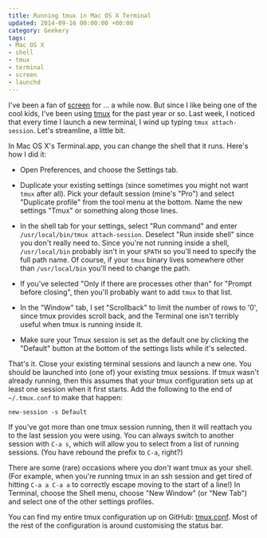 ```yaml
---
title: Running tmux in Mac OS X Terminal
updated: 2014-09-16 00:00:00 +00:00
category: Geekery
tags:
- Mac OS X
- shell
- tmux
- terminal
- screen
- launchd
---
```

I've been a fan of [screen](http://www.gnu.org/software/screen/) for ... a
while now. But since I like being one of the cool kids, I've been using
[tmux](http://tmux.sourceforge.net/) for the past year or so. Last week, I
noticed that every time I launch a new terminal, I wind up typing
`tmux attach-session`. Let's streamline, a little bit.

In Mac OS X's Terminal.app, you can change the shell that it runs. Here's how I
did it:

* Open Preferences, and choose the Settings tab.

* Duplicate your existing settings (since sometimes you might not want `tmux`
  after all). Pick your default session (mine's "Pro") and select "Duplicate
  profile" from the tool menu at the bottom. Name the new settings "Tmux" or
  something along those lines.

* In the shell tab for your settings, select "Run command" and enter
  `/usr/local/bin/tmux attach-session`. Deselect "Run inside shell" since you
  don't really need to. Since you're not running inside a shell,
  `/usr/local/bin` probably isn't in your `$PATH` so you'll need to specify the
  full path name. Of course, if your `tmux` binary lives somewhere other than
  `/usr/local/bin` you'll need to change the path.

* If you've selected "Only if there are processes other than" for "Prompt
  before closing", then you'll probably want to add `tmux` to that list.

* In the "Window" tab, I set "Scrollback" to limit the number of rows to '0',
  since tmux provides scroll back, and the Terminal one isn't terribly useful
  when tmux is running inside it.

* Make sure your Tmux session is set as the default one by clicking the
  "Default" button at the bottom of the settings lists while it's selected.

That's it. Close your existing terminal sessions and launch a new one. You
should be launched into (one of) your existing tmux sessions. If tmux wasn't
already running, then this assumes that your tmux configuration sets up at
least one session when it first starts. Add the following to the end of
`~/.tmux.conf` to make that happen:

    new-session -s Default

If you've got more than one tmux session running, then it will reattach you to
the last session you were using. You can always switch to another session with
`C-a s`, which will allow you to select from a list of running sessions. (You
have rebound the prefix to `C-a`, right?)

There are some (rare) occasions where you *don't* want tmux as your shell. (For
example, when you're running tmux in an ssh session and get tired of hitting
`C-a a C-a a` to correctly escape moving to the start of a line!) In Terminal,
choose the Shell menu, choose "New Window" (or "New Tab") and select one of the
other settings profiles.

You can find my entire tmux configuration up on GitHub:
[tmux.conf](https://github.com/mathie/dot-files/blob/master/tmux.conf). Most of
the rest of the configuration is around customising the status bar.
